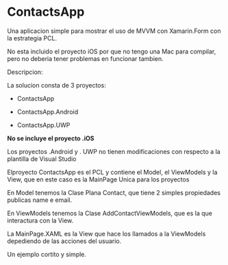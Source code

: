 # ContactsApp

Una aplicacion simple para mostrar el uso de MVVM con Xamarin.Form con la estrategia PCL.


No esta incluido el proyecto iOS por que no tengo una Mac para compilar, pero no deberia tener problemas
en funcionar tambien.


Descripcion:

La solucion consta de 3 proyectos:

*  ContactsApp

*  ContactsApp.Android

*  ContactsApp.UWP

**No se incluye el proyecto .iOS**


Los proyectos .Android y . UWP no tienen modificaciones con respecto a la plantilla de Visual Studio

Elproyecto ContactsApp es el PCL y contiene el Model, el ViewModels y la View, que en este caso es la MainPage Unica para los proyectos

En Model tenemos la Clase Plana Contact, que tiene 2 simples propiedades publicas name e email.

En ViewModels tenemos la Clase AddContactViewModels, que es la que interactura con la View.

La MainPage.XAML es la View que hace los llamados a la ViewModels depediendo de las acciones del usuario.

Un ejemplo cortito y simple.
